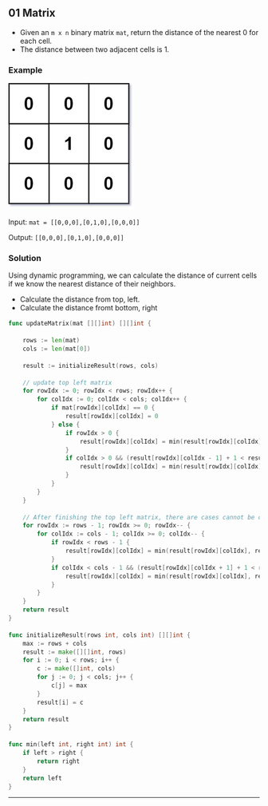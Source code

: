 ## 01 Matrix
- Given an `m x n` binary matrix `mat`, return the distance of the nearest 0 for each cell.
- The distance between two adjacent cells is 1.

### Example
<img src="../images/01-matrix.jpg" />

Input: `mat = [[0,0,0],[0,1,0],[0,0,0]]`

Output: `[[0,0,0],[0,1,0],[0,0,0]]`

### Solution

Using dynamic programming, we can calculate the distance of current cells if we know the nearest distance of their neighbors. 
- Calculate the distance from top, left.
- Calculate the distance fromt bottom, right

```go
func updateMatrix(mat [][]int) [][]int {
    
    rows := len(mat)
    cols := len(mat[0])
    
    result := initializeResult(rows, cols)
    
    // update top left matrix
    for rowIdx := 0; rowIdx < rows; rowIdx++ {
        for colIdx := 0; colIdx < cols; colIdx++ {
            if mat[rowIdx][colIdx] == 0 {
                result[rowIdx][colIdx] = 0
            } else {
                if rowIdx > 0 {
                    result[rowIdx][colIdx] = min(result[rowIdx][colIdx], result[rowIdx - 1][colIdx] + 1)
                }
                if colIdx > 0 && (result[rowIdx][colIdx - 1] + 1 < result[rowIdx][colIdx]) {
                    result[rowIdx][colIdx] = min(result[rowIdx][colIdx], result[rowIdx][colIdx - 1] + 1)
                }
            }
        }    
    }
    
    // After finishing the top left matrix, there are cases cannot be calculated
    for rowIdx := rows - 1; rowIdx >= 0; rowIdx-- {
        for colIdx := cols - 1; colIdx >= 0; colIdx-- {
            if rowIdx < rows - 1 {
                result[rowIdx][colIdx] = min(result[rowIdx][colIdx], result[rowIdx + 1][colIdx] + 1)
            }
            if colIdx < cols - 1 && (result[rowIdx][colIdx + 1] + 1 < result[rowIdx][colIdx]) {
                result[rowIdx][colIdx] = min(result[rowIdx][colIdx], result[rowIdx][colIdx + 1] + 1)
            }
        }
    }
    return result
}

func initializeResult(rows int, cols int) [][]int {
    max := rows + cols
    result := make([][]int, rows)
    for i := 0; i < rows; i++ {        
        c := make([]int, cols)
        for j := 0; j < cols; j++ {
            c[j] = max
        }
        result[i] = c
    }
    return result
}

func min(left int, right int) int {
    if left > right {
        return right
    }
    return left
}
```

<hr>


